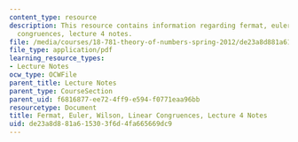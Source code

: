 ```yaml
---
content_type: resource
description: This resource contains information regarding fermat, euler, wilson, linear
  congruences, lecture 4 notes.
file: /media/courses/18-781-theory-of-numbers-spring-2012/de23a8d881a615303f6d4fa665669dc9_MIT18_781S12_lec4.pdf
file_type: application/pdf
learning_resource_types:
- Lecture Notes
ocw_type: OCWFile
parent_title: Lecture Notes
parent_type: CourseSection
parent_uid: f6816877-ee72-4ff9-e594-f0771eaa96bb
resourcetype: Document
title: Fermat, Euler, Wilson, Linear Congruences, Lecture 4 Notes
uid: de23a8d8-81a6-1530-3f6d-4fa665669dc9
---
```


